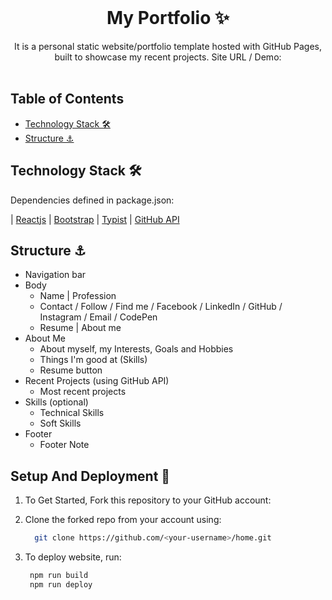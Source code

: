 <!-- PROJECT LOGO -->
<br />
<p align="center">
  <h1 align="center">My Portfolio ✨</h1>

  <p align="center">
    It is a personal static website/portfolio template hosted with GitHub Pages, built to showcase my recent projects. Site URL / Demo: 
    <a href=""></a>
    <br />
    <br />
  </p>
</p>


## Table of Contents

- [Technology Stack 🛠️](#technology-stack-)
- [Structure ⚓](#structure-)


## Technology Stack 🛠️

Dependencies defined in package.json:

| [Reactjs](https://reactjs.org/)
| [Bootstrap](https://getbootstrap.com/)
| [Typist](https://github.com/jstejada/react-typist)
| [GitHub API](https://developer.github.com/v3/repos/)


## Structure ⚓

- Navigation bar 
- Body
  - Name | Profession
  - Contact / Follow / Find me / Facebook / LinkedIn / GitHub / Instagram / Email / CodePen
  - Resume | About me
- About Me
  - About myself, my Interests, Goals and Hobbies
  - Things I'm good at (Skills)
  - Resume button
- Recent Projects (using GitHub API) 
  - Most recent projects
- Skills (optional)
  - Technical Skills
  - Soft Skills
- Footer
  - Footer Note

## Setup And Deployment 🔧

1. To Get Started, Fork this repository to your GitHub account:
2. Clone the forked repo from your account using:

   ```bash
     git clone https://github.com/<your-username>/home.git
   ```

3. To deploy website, run:

   ```bash
    npm run build
    npm run deploy
   ```




